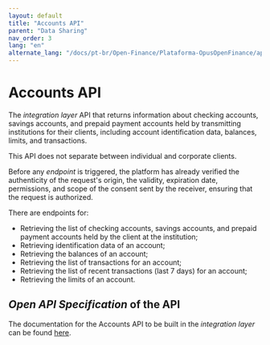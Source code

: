 ```yaml
---
layout: default
title: "Accounts API"
parent: "Data Sharing"
nav_order: 3
lang: "en"
alternate_lang: "/docs/pt-br/Open-Finance/Plataforma-OpusOpenFinance/apis/Contas/"
---
```


# Accounts API

The *integration layer* API that returns information about checking accounts, savings accounts, and prepaid payment accounts held by transmitting institutions for their clients, including account identification data, balances, limits, and transactions.

This API does not separate between individual and corporate clients.

Before any *endpoint* is triggered, the platform has already verified the authenticity of the request's origin, the validity, expiration date, permissions, and scope of the consent sent by the receiver, ensuring that the request is authorized.

There are endpoints for:

- Retrieving the list of checking accounts, savings accounts, and prepaid payment accounts held by the client at the institution;
- Retrieving identification data of an account;
- Retrieving the balances of an account;
- Retrieving the list of transactions for an account;
- Retrieving the list of recent transactions (last 7 days) for an account;
- Retrieving the limits of an account.

## *Open API Specification* of the API

The documentation for the Accounts API to be built in the *integration layer* can be found [here][API-Contas].

[API-Contas]: ../../../../swagger-ui/index.html?api=en-Contas
